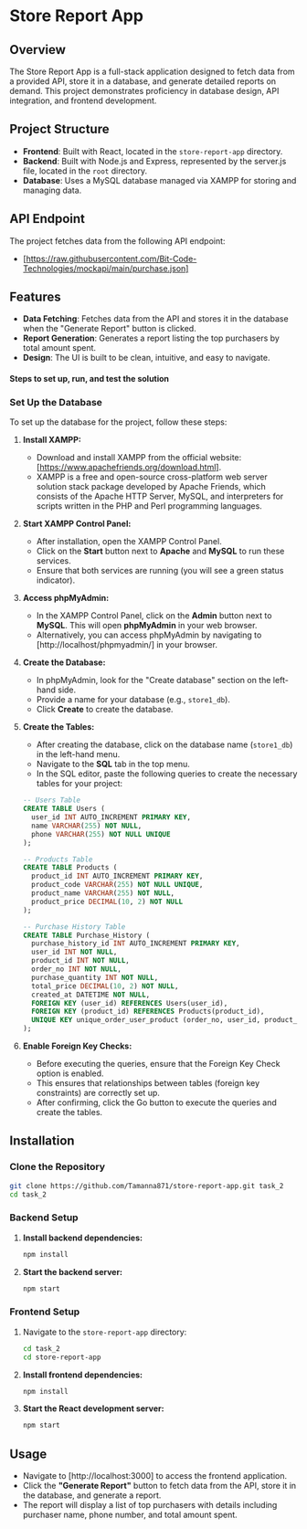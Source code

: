 
# Store Report App

## Overview

The Store Report App is a full-stack application designed to fetch data from a provided API, store it in a database, and generate detailed reports on demand. This project demonstrates proficiency in database design, API integration, and frontend development.

## Project Structure

- **Frontend**: Built with React, located in the `store-report-app` directory.
- **Backend**: Built with Node.js and Express, represented by the server.js file, located in the `root` directory.
- **Database**: Uses a MySQL database managed via XAMPP for storing and managing data.

## API Endpoint

The project fetches data from the following API endpoint:

- [https://raw.githubusercontent.com/Bit-Code-Technologies/mockapi/main/purchase.json]

## Features

- **Data Fetching**: Fetches data from the API and stores it in the database when the "Generate Report" button is clicked.
- **Report Generation**: Generates a report listing the top purchasers by total amount spent.
- **Design**: The UI is built to be clean, intuitive, and easy to navigate.

#### Steps to set up, run, and test the solution

### Set Up the Database

To set up the database for the project, follow these steps:

1. **Install XAMPP:**
   - Download and install XAMPP from the official website: [https://www.apachefriends.org/download.html].
   - XAMPP is a free and open-source cross-platform web server solution stack package developed by Apache Friends, which consists of the Apache HTTP Server, MySQL, and interpreters for scripts written in the PHP and Perl programming languages.

2. **Start XAMPP Control Panel:**
   - After installation, open the XAMPP Control Panel.
   - Click on the **Start** button next to **Apache** and **MySQL** to run these services.
   - Ensure that both services are running (you will see a green status indicator).

3. **Access phpMyAdmin:**
   - In the XAMPP Control Panel, click on the **Admin** button next to **MySQL**. This will open **phpMyAdmin** in your web browser.
   - Alternatively, you can access phpMyAdmin by navigating to [http://localhost/phpmyadmin/] in your browser.

4. **Create the Database:**
   - In phpMyAdmin, look for the "Create database" section on the left-hand side.
   - Provide a name for your database (e.g., `store1_db`).
   - Click **Create** to create the database.

5. **Create the Tables:**
   - After creating the database, click on the database name (`store1_db`) in the left-hand menu.
   - Navigate to the **SQL** tab in the top menu.
   - In the SQL editor, paste the following queries to create the necessary tables for your project:

   ```sql
   -- Users Table
   CREATE TABLE Users (
     user_id INT AUTO_INCREMENT PRIMARY KEY,
     name VARCHAR(255) NOT NULL,
     phone VARCHAR(255) NOT NULL UNIQUE
   );

   -- Products Table
   CREATE TABLE Products (
     product_id INT AUTO_INCREMENT PRIMARY KEY,
     product_code VARCHAR(255) NOT NULL UNIQUE,
     product_name VARCHAR(255) NOT NULL,
     product_price DECIMAL(10, 2) NOT NULL
   );

   -- Purchase History Table
   CREATE TABLE Purchase_History (
     purchase_history_id INT AUTO_INCREMENT PRIMARY KEY,
     user_id INT NOT NULL,
     product_id INT NOT NULL,
     order_no INT NOT NULL,
     purchase_quantity INT NOT NULL,
     total_price DECIMAL(10, 2) NOT NULL,
     created_at DATETIME NOT NULL,
     FOREIGN KEY (user_id) REFERENCES Users(user_id),
     FOREIGN KEY (product_id) REFERENCES Products(product_id),
     UNIQUE KEY unique_order_user_product (order_no, user_id, product_id, created_at)
   );

6. **Enable Foreign Key Checks:**

   - Before executing the queries, ensure that the Foreign Key Check option is enabled.
   - This ensures that relationships between tables (foreign key constraints) are correctly set up.
   - After confirming, click the Go button to execute the queries and create the tables.

## Installation

### Clone the Repository

```bash
git clone https://github.com/Tamanna871/store-report-app.git task_2
cd task_2
```

### Backend Setup

1. **Install backend dependencies:**

   ```bash
   npm install
   ```

2. **Start the backend server:**

   ```bash
   npm start
   ```

### Frontend Setup

1. Navigate to the `store-report-app` directory:

   ```bash
   cd task_2
   cd store-report-app
   ```

2. **Install frontend dependencies:**

   ```bash
   npm install
   ```

3. **Start the React development server:**

   ```bash
   npm start
   ```

## Usage

- Navigate to [http://localhost:3000] to access the frontend application.
- Click the **"Generate Report"** button to fetch data from the API, store it in the database, and generate a report.
- The report will display a list of top purchasers with details including purchaser name, phone number, and total amount spent.
